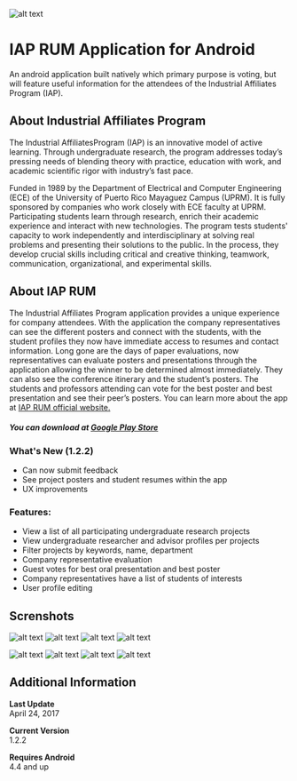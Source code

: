 ![alt text][logo] 
# IAP RUM Application for Android 

An android application built natively which primary purpose is voting, but will feature useful information for the attendees of the Industrial Affiliates Program (IAP).

## About Industrial Affiliates Program

The Industrial AffiliatesProgram (IAP) is an innovative model of active learning.  Through undergraduate research, the program addresses today’s pressing needs of blending theory with practice, education with work, and academic scientific rigor with industry’s fast pace.

Funded in 1989 by the Department of Electrical and Computer Engineering (ECE) of the University of Puerto Rico Mayaguez Campus (UPRM). It is fully sponsored by companies who work closely with ECE faculty at UPRM. Participating students learn through research, enrich their academic experience and interact with new technologies. The program tests students' capacity to work independently and interdisciplinary at solving real problems and presenting their solutions to  the  public. In the process, they develop crucial skills including  critical  and creative thinking, teamwork, communication, organizational, and experimental skills.

## About IAP RUM

The Industrial Affiliates Program application provides a unique experience for company attendees. With the application the company representatives can see the different posters and connect with the students, with the student profiles they now have immediate access to resumes and contact information. Long gone are the days of paper evaluations, now representatives can evaluate posters and presentations through the application allowing the winner to be determined almost immediately. They can also see the conference itinerary and the student’s posters. The students and professors attending can vote for the best poster and best presentation and see their peer’s posters. You can learn more about the app at [IAP RUM official website.][website] 

##### You can download at [Google Play Store][google_play_store]

### What's New (1.2.2)
- Can now submit feedback
- See project posters and student resumes within the app
- UX improvements

### Features:
- View a list of all participating undergraduate research projects
- View undergraduate researcher and advisor profiles per projects
- Filter projects by keywords, name, department
- Company representative evaluation
- Guest votes for best oral presentation and best poster
- Company representatives have a list of students of interests
- User profile editing


## Screnshots

![alt text][research_list]
![alt text][poster_detail]
![alt text][student_profile]
![alt text][advisor_profile]

![alt text][evaluation]
![alt text][voting]
![alt text][schedule]
![alt text][student_of_interest]

## Additional Information

<b>Last Update</b><br>April 24, 2017

<b>Current Version</b><br>
1.2.2

<b>Requires Android</b><br>
4.4 and up

[logo]: https://lh3.googleusercontent.com/WFgSjTZYe_tjYu5X4MaH9YihmUkH6hwb9SoYvb9RIJP10LOKo02jqWot5Mv5jO2KBEU=w150-rw
[website]: https://iapconfapp.firebaseapp.com/
[google_play_store]: https://play.google.com/store/apps/details?id=com.affiliates.iap.iapspring2017&hl=en "Google Play Store"
[student_of_interest]: https://lh3.googleusercontent.com/6jxmqnBzpj_p7CKib9_EKfH28LTZefU7T6zL9zAUPhEdujfTX1zCprQiOomXhwepA7o=h310-rw "Students of Interest"
[research_list]: https://lh3.googleusercontent.com/toIzWuQbJZsrbB30dfGN2TqLd53CiEO9o78pDdPCf67MYin-oRRftz8wvkHc2GEGFlQ=h310-rw "Research List"
[poster_detail]: https://lh3.googleusercontent.com/pRqGN3ElAi_cnivF7ESX1yWufqFr23mNB70uZvpIdme6QkzG2n8hXV6Zg8Z5z_m8mg=h310-rw "Poster Details"
[advisor_profile]:
https://lh3.googleusercontent.com/gbmjwpk4RzBcizZ_iOOEtnf1Qztif3v5lZcHxQq263OrIlYjoMY8TPERmlvHeCCbbQ=h310-rw "Advisor Profile"
[student_profile]: https://lh3.googleusercontent.com/og9Pw_5ksijHaQ03PpssJhf95aXmMt9T0kXyLVEGhOZJUz8fUcclqw5Lkhv63EG2q-g=h310-rw "Student Profile"
[evaluation]: https://lh3.googleusercontent.com/acHmRMI8M9iBMGQN9mRXkD9pnN1IjqefdF-FdC0JYV_96GUpGcXmXwHW34_LPyysyw=h310-rw "Evaluation"
[voting]: https://lh3.googleusercontent.com/lMfPdObs5slxf4rSVevm4Hp-8syHmNPNa1jVLjGdQYBSj7qJ1WNqgC4Wgf-heHtfT9-3=h310-rw "Voting"
[schedule]: https://lh3.googleusercontent.com/Yw9VE6sHoiDc0qUlr_IpYFgkgFbPoSaBEHLvBEpZCTHn9ra9hI-PrgEaE_6J3ixQdg=h310-rw "Schedule"
